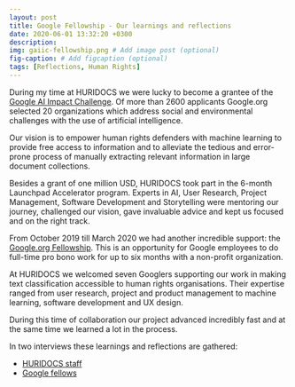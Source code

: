 ```yaml
---
layout: post
title: Google Fellowship - Our learnings and reflections
date: 2020-06-01 13:32:20 +0300
description: 
img: gaiic-fellowship.png # Add image post (optional)
fig-caption: # Add figcaption (optional)
tags: [Reflections, Human Rights]
---
```






During my time at HURIDOCS we were lucky to become a grantee of the [Google AI Impact Challenge](https://ai.google/social-good/impact-challenge/). Of more than 2600 applicants Google.org selected 20 organizations which address social and environmental challenges with the use of artificial intelligence. 

Our vision is to empower human rights defenders with machine learning to provide free access to information and to alleviate the tedious and error-prone process of manually extracting relevant information in large document collections. 

Besides a grant of one million USD, HURIDOCS took part in the 6-month Launchpad Accelerator program. Experts in AI, User Research, Project Management, Software Development and Storytelling were mentoring our journey, challenged our vision, gave invaluable advice and kept us focused and on the right track.



From October 2019 till March 2020 we had another incredible support: the [Google.org Fellowship](https://www.blog.google/outreach-initiatives/google-org/googleorg-fellowship/). This is an  opportunity for Google employees to do full-time pro bono work for up to six months with a non-profit organization.

At HURIDOCS we welcomed seven Googlers supporting our work in making text classification accessible to human rights organisations. Their expertise ranged from user research, project and product management to machine learning, software development and UX design.

During this time of collaboration our project advanced incredibly fast and at the same time we learned a lot in the process.



In two interviews these learnings and reflections are gathered:

- [HURIDOCS staff](https://huridocs.org/2020/06/huridocs-team-members-reflect-on-google-dot-org-fellows-collaboration/)
- [Google fellows](https://huridocs.org/2020/05/google-dot-org-fellows-talk-collaboration-with-huridocs/)

